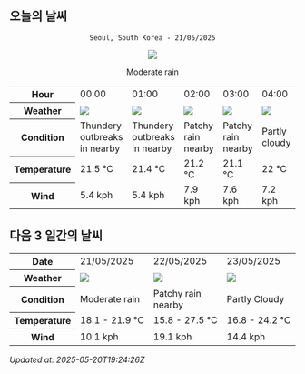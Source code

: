 ## 오늘의 날씨
<div align="center">

`Seoul, South Korea - 21/05/2025`

<img src="https://cdn.weatherapi.com/weather/64x64/day/302.png"/>

Moderate rain

</div>


<table>
    <tr>
        <th>Hour</th>
        <td>00:00</td><td>01:00</td><td>02:00</td><td>03:00</td><td>04:00</td><td>05:00</td><td>06:00</td><td>07:00</td><td>08:00</td><td>09:00</td><td>10:00</td><td>11:00</td><td>12:00</td><td>13:00</td><td>14:00</td><td>15:00</td><td>16:00</td><td>17:00</td><td>18:00</td><td>19:00</td><td>20:00</td><td>21:00</td><td>22:00</td><td>23:00</td>
    </tr>
    <tr>
        <th>Weather</th>
        <td><img src="https://cdn.weatherapi.com/weather/64x64/night/200.png"></img></td><td><img src="https://cdn.weatherapi.com/weather/64x64/night/200.png"></img></td><td><img src="https://cdn.weatherapi.com/weather/64x64/night/176.png"></img></td><td><img src="https://cdn.weatherapi.com/weather/64x64/night/176.png"></img></td><td><img src="https://cdn.weatherapi.com/weather/64x64/night/116.png"></img></td><td><img src="https://cdn.weatherapi.com/weather/64x64/night/266.png"></img></td><td><img src="https://cdn.weatherapi.com/weather/64x64/day/143.png"></img></td><td><img src="https://cdn.weatherapi.com/weather/64x64/day/266.png"></img></td><td><img src="https://cdn.weatherapi.com/weather/64x64/day/266.png"></img></td><td><img src="https://cdn.weatherapi.com/weather/64x64/day/353.png"></img></td><td><img src="https://cdn.weatherapi.com/weather/64x64/day/353.png"></img></td><td><img src="https://cdn.weatherapi.com/weather/64x64/day/143.png"></img></td><td><img src="https://cdn.weatherapi.com/weather/64x64/day/353.png"></img></td><td><img src="https://cdn.weatherapi.com/weather/64x64/day/176.png"></img></td><td><img src="https://cdn.weatherapi.com/weather/64x64/day/176.png"></img></td><td><img src="https://cdn.weatherapi.com/weather/64x64/day/176.png"></img></td><td><img src="https://cdn.weatherapi.com/weather/64x64/day/296.png"></img></td><td><img src="https://cdn.weatherapi.com/weather/64x64/day/119.png"></img></td><td><img src="https://cdn.weatherapi.com/weather/64x64/day/119.png"></img></td><td><img src="https://cdn.weatherapi.com/weather/64x64/day/122.png"></img></td><td><img src="https://cdn.weatherapi.com/weather/64x64/night/353.png"></img></td><td><img src="https://cdn.weatherapi.com/weather/64x64/night/266.png"></img></td><td><img src="https://cdn.weatherapi.com/weather/64x64/night/266.png"></img></td><td><img src="https://cdn.weatherapi.com/weather/64x64/night/296.png"></img></td>
    </tr>
    <tr>
        <th>Condition</th>
        <td width="200px">Thundery outbreaks in nearby</td><td width="200px">Thundery outbreaks in nearby</td><td width="200px">Patchy rain nearby</td><td width="200px">Patchy rain nearby</td><td width="200px">Partly cloudy</td><td width="200px">Light drizzle</td><td width="200px">Mist</td><td width="200px">Light drizzle</td><td width="200px">Light drizzle</td><td width="200px">Light rain shower</td><td width="200px">Light rain shower</td><td width="200px">Mist</td><td width="200px">Light rain shower</td><td width="200px">Patchy rain nearby</td><td width="200px">Patchy rain nearby</td><td width="200px">Patchy rain nearby</td><td width="200px">Light rain</td><td width="200px">Cloudy </td><td width="200px">Cloudy </td><td width="200px">Overcast </td><td width="200px">Light rain shower</td><td width="200px">Light drizzle</td><td width="200px">Light drizzle</td><td width="200px">Light rain</td>
    </tr>
    <tr>
        <th>Temperature</th>
        <td>21.5 °C</td><td>21.4 °C</td><td>21.2 °C</td><td>21.1 °C</td><td>22 °C</td><td>20.5 °C</td><td>20 °C</td><td>19.8 °C</td><td>19.7 °C</td><td>19.6 °C</td><td>19.5 °C</td><td>19.5 °C</td><td>19.7 °C</td><td>21 °C</td><td>21.4 °C</td><td>21.7 °C</td><td>21.5 °C</td><td>21.6 °C</td><td>21.9 °C</td><td>21.1 °C</td><td>19.9 °C</td><td>19.2 °C</td><td>18.6 °C</td><td>18.1 °C</td>
    </tr>
    <tr>
        <th>Wind</th>
        <td>5.4 kph</td><td>5.4 kph</td><td>7.9 kph</td><td>7.6 kph</td><td>7.2 kph</td><td>9 kph</td><td>7.6 kph</td><td>6.5 kph</td><td>5.8 kph</td><td>4.3 kph</td><td>4 kph</td><td>4 kph</td><td>2.2 kph</td><td>4.7 kph</td><td>6.5 kph</td><td>10.1 kph</td><td>9.7 kph</td><td>4 kph</td><td>4.3 kph</td><td>9.4 kph</td><td>8.6 kph</td><td>7.9 kph</td><td>7.2 kph</td><td>7.6 kph</td>
    </tr>
</table>


## 다음 3 일간의 날씨


<table>
    <tr>
        <th>Date</th>
        <td>21/05/2025</td><td>22/05/2025</td><td>23/05/2025</td>
    </tr>
    <tr>
        <th>Weather</th>
        <td><img src="https://cdn.weatherapi.com/weather/64x64/day/302.png"/></td><td><img src="https://cdn.weatherapi.com/weather/64x64/day/176.png"/></td><td><img src="https://cdn.weatherapi.com/weather/64x64/day/116.png"/></td>
    </tr>
    <tr>
        <th>Condition</th>
        <td width="200px">Moderate rain</td><td width="200px">Patchy rain nearby</td><td width="200px">Partly Cloudy </td>
    </tr>
    <tr>
        <th>Temperature</th>
        <td>18.1 -  21.9 °C</td><td>15.8 -  27.5 °C</td><td>16.8 -  24.2 °C</td>
    </tr>
    <tr>
        <th>Wind</th>
        <td>10.1 kph</td><td>19.1 kph</td><td>14.4 kph</td>
    </tr>
</table>


*Updated at: 2025-05-20T19:24:26Z*
